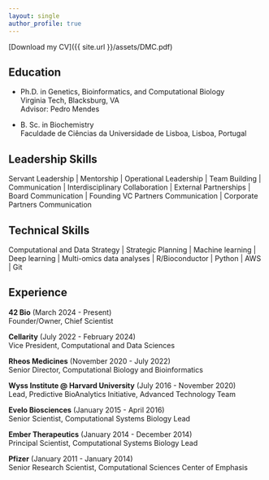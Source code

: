 ```yaml
---
layout: single
author_profile: true
---
```


<i class="fa fa-hat-wizard"></i> [Download my CV]({{ site.url }}/assets/DMC.pdf)

<!--- ## Executive Summary
I am a highly effective and experienced executive in Computational System Biology and Machine Learning, focusing on the  development and implementation of computational platforms in biotech/pharma. Adept strategist and operational leader, interested in the application of computational tools in the drug discovery, disease biology characterization, large data analytics for biology, while focusing on bridging the gap between the wet and dry labs. Extensive experience in bringing novel data solutions to the organization, to extend data utilization to empower ML models. --->

## Education
 - Ph.D. in Genetics, Bioinformatics, and Computational Biology\
 Virginia Tech, Blacksburg, VA\
 Advisor: Pedro Mendes
 
 - B. Sc. in Biochemistry\
 Faculdade de Ciências da Universidade de Lisboa, Lisboa, Portugal
 

## Leadership Skills
Servant Leadership | Mentorship | Operational Leadership | Team Building | Communication | Interdisciplinary Collaboration | External Partnerships | Board Communication | Founding VC Partners Communication | Corporate Partners Communication

## Technical Skills
Computational and Data Strategy | Strategic Planning | Machine learning | Deep learning | Multi-omics data analyses | R/Bioconductor | Python | AWS | Git


## Experience
**42 Bio** (March 2024 - Present)\
Founder/Owner, Chief Scientist

**Cellarity** (July 2022 - February 2024)\
Vice President, Computational and Data Sciences

**Rheos Medicines** (November 2020 - July 2022)\
Senior Director, Computational Biology and Bioinformatics

**Wyss Institute @ Harvard University** (July 2016 - November 2020)\
Lead, Predictive BioAnalytics Initiative, Advanced Technology Team

**Evelo Biosciences** (January 2015 - April 2016)\
Senior Scientist, Computational Systems Biology Lead

**Ember Therapeutics** (January 2014 - December 2014)\
Principal Scientist, Computational Systems Biology Lead

**Pfizer** (January 2011 - January 2014)\
Senior Research Scientist, Computational Sciences Center of Emphasis